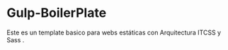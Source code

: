 
# Gulp-BoilerPlate
Este es un template basico para webs estáticas con Arquitectura ITCSS  y Sass .

